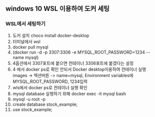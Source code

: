 ## windows 10 WSL 이용하여 도커 세팅

###  WSL에서 세팅하기
1. 도커 설치 choco install docker-desktop
2. 터미널에서 wsl
3. docker pull mysql
4. (docker run -d -p 3307:3306 -e MYSQL_ROOT_PASSWORD=1234 --name mysql)
5. 4옵션에서 3307포트에 붙으면 컨테이너 3306포트에 붙겠다는 설정 
6. 4 에서 docker ps로 확인 안되서 Docker desktop이용하여 컨테이너 실행 <br>images -> 엑션버튼 -> name=mysql, Environment variables에 MYSQL_ROOT_PASSWORD, 1234입력
7. wls에서 docker ps로 컨테이너 실행 확인
8. mysql database 실행하기 위해 docker exec -it mysql bash
9. mysql -u root -p
10. create database stock_example;
11. use stock_example;